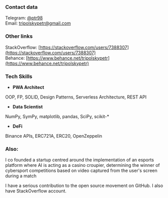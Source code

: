 ### Contact data

Telegram: [@ptr98](http://t.me/ptr98)<br>
Email: [tripolskypetr@gmail.com](mailto:tripolskypetr@gmail.com)

### Other links

StackOverflow: [https://stackoverflow.com/users/7388307](https://stackoverflow.com/users/7388307)<br>
Behance: [https://www.behance.net/tripolskypetr](https://www.behance.net/tripolskypetr)<br>
<!--Video introduction: [https://youtu.be/av8k8Kgkt8E](https://youtu.be/av8k8Kgkt8E)-->

### Tech Skills

 - **PWA Architect**
 
OOP, FP, SOLID, Design Patterns, Serverless Architecture, REST API

 - **Data Scientist**
 
NumPy, SymPy, matplotlib, pandas, SciPy, scikit-*

 - **DeFi**

Binance APIs, ERC721A, ERC20, OpenZeppelin

### Also:

I co founded a startup centred around the implementation of an esports platform where AI is acting as a casino croupier, determining the winner of cybersport competitions based on video captured from the user's screen during a match

I have a serious contribution to the open source movement on GitHub. I also have StackOverflow account.
